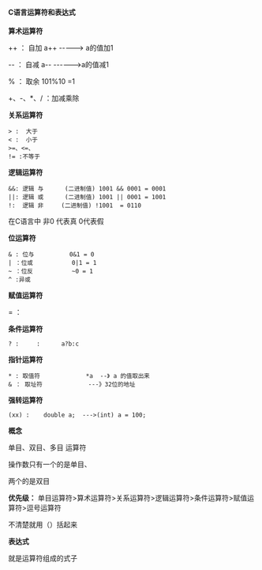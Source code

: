 #### C语言运算符和表达式

**算术运算符**

++ ： 自加					a++ -----> a的值加1

-- ：	自减					a-- ------>a的值减1

% ： 取余					101%10 =1

+、-、*、/ ：加减乘除



**关系运算符**

```
> :  大于
< :	 小于
>=、<=、
!= :不等于

```



**逻辑运算符**

```
&&: 逻辑 与 	  (二进制值) 1001 && 0001 = 0001
||: 逻辑 或	  (二进制值) 1001 || 0001 = 1001	
!:  逻辑 非	 (二进制值) !1001  = 0110
```

在C语言中 非0 代表真 0代表假



**位运算符**

```
& : 位与  		0&1 = 0
| ：位或 			0|1 = 1
~ ：位反			~0 = 1
^ :异或			
```



**赋值运算符**

= ：



**条件运算符**

```
? :     :      a?b:c
```



**指针运算符**

```
* : 取值符				*a  --》 a 的值取出来
& ： 取址符				---》32位的地址
```



**强转运算符**

```
(xx) :    double a;  --->(int) a = 100;

```

**概念**

单目、双目、多目 运算符

操作数只有一个的是单目、

两个的是双目

**优先级：**
	单目运算符>算术运算符>关系运算符>逻辑运算符>条件运算符>赋值运算符>逗号运算符

不清楚就用（）括起来

**表达式**

就是运算符组成的式子 











